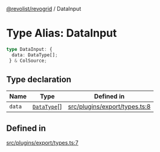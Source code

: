 [@revolist/revogrid](README.md) / DataInput

# Type Alias: DataInput

```ts
type DataInput: {
  data: DataType[];
 } & ColSource;
```

## Type declaration

| Name | Type | Defined in |
| ------ | ------ | ------ |
| `data` | [`DataType`](TypeAlias.DataType.md)[] | [src/plugins/export/types.ts:8](https://github.com/revolist/revogrid/blob/39cfd614966a26ee6ce63b18984e6b24b2874cc5/src/plugins/export/types.ts#L8) |

## Defined in

[src/plugins/export/types.ts:7](https://github.com/revolist/revogrid/blob/39cfd614966a26ee6ce63b18984e6b24b2874cc5/src/plugins/export/types.ts#L7)
